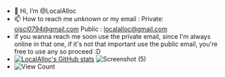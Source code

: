 - 👋 Hi, I’m @LocalAlloc
- 📫 How to reach me *unknown* or my email : Private: oisci0794@gmail.com Public : localalloc@gmail.com
- if you wanna reach me soon use the private email, since I'm always online in that one, if it's not that important use the public email, you're free to use any so proceed :D
- [![LocalAlloc's GitHub stats](https://github-readme-stats.vercel.app/api?username=LocalAlloc&show_icons=true&theme=blue-green&count_private=true)](https://github.com/anuraghazra/github-readme-stats)                     ![Screenshot (5)](https://github.com/LocalAlloc/LocalAlloc/assets/72191792/0d2401cf-ad50-4c9a-bbe3-72de2e3ed6be)
- ![View Count](https://count.chiya.dev/get/@LocalAlloc?theme=rule34)

<!---
LocalAlloc/LocalAlloc is a ✨ special ✨ repository because its `README.md` (this file) appears on your GitHub profile.
You can click the Preview link to take a look at your changes.

--->
